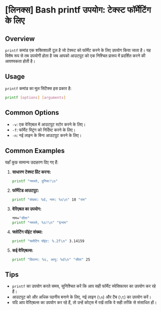# [लिनक्स] Bash printf उपयोग: टेक्स्ट फॉर्मेटिंग के लिए

## Overview
`printf` कमांड एक शक्तिशाली टूल है जो टेक्स्ट को फॉर्मेट करने के लिए उपयोग किया जाता है। यह विशेष रूप से तब उपयोगी होता है जब आपको आउटपुट को एक निश्चित प्रारूप में प्रदर्शित करने की आवश्यकता होती है।

## Usage
`printf` कमांड का मूल सिंटैक्स इस प्रकार है:

```bash
printf [options] [arguments]
```

## Common Options
- `-v`: एक वेरिएबल में आउटपुट स्टोर करने के लिए।
- `-f`: फॉर्मेट स्ट्रिंग को निर्दिष्ट करने के लिए।
- `-n`: नई लाइन के बिना आउटपुट करने के लिए।

## Common Examples
यहाँ कुछ सामान्य उदाहरण दिए गए हैं:

1. **साधारण टेक्स्ट प्रिंट करना:**
   ```bash
   printf "नमस्ते, दुनिया!\n"
   ```

2. **फॉर्मेटेड आउटपुट:**
   ```bash
   printf "संख्या: %d, नाम: %s\n" 10 "राम"
   ```

3. **वेरिएबल का उपयोग:**
   ```bash
   नाम="सीता"
   printf "नमस्ते, %s!\n" "$नाम"
   ```

4. **फ्लोटिंग पॉइंट संख्या:**
   ```bash
   printf "फ्लोटिंग पॉइंट: %.2f\n" 3.14159
   ```

5. **कई वेरिएबल्स:**
   ```bash
   printf "विवरण: %s, आयु: %d\n" "सीता" 25
   ```

## Tips
- `printf` का उपयोग करते समय, सुनिश्चित करें कि आप सही फॉर्मेट स्पेसिफायर का उपयोग कर रहे हैं।
- आउटपुट को और अधिक पठनीय बनाने के लिए, नई लाइन (`\n`) और टैब (`\t`) का उपयोग करें।
- यदि आप वेरिएबल्स का उपयोग कर रहे हैं, तो उन्हें कोट्स में रखें ताकि वे सही तरीके से संसाधित हों।
